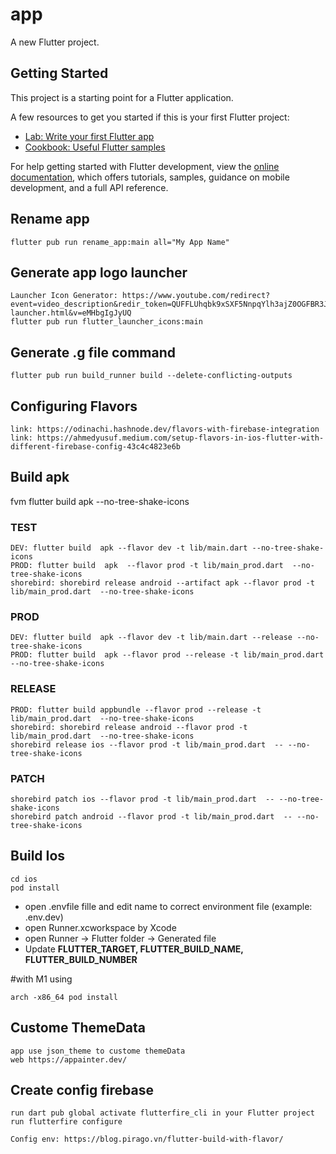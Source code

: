 # app

A new Flutter project.

## Getting Started

This project is a starting point for a Flutter application.

A few resources to get you started if this is your first Flutter project:

- [Lab: Write your first Flutter app](https://docs.flutter.dev/get-started/codelab)
- [Cookbook: Useful Flutter samples](https://docs.flutter.dev/cookbook)

For help getting started with Flutter development, view the
[online documentation](https://docs.flutter.dev/), which offers tutorials,
samples, guidance on mobile development, and a full API reference.
## Rename app
```
flutter pub run rename_app:main all="My App Name"
```
## Generate app logo launcher
```
Launcher Icon Generator: https://www.youtube.com/redirect?event=video_description&redir_token=QUFFLUhqbk9xSXF5NnpqYlh3ajZ0OGFBR3JET1VyV3pvZ3xBQ3Jtc0ttM2FWTGRPVXBxai1kUDNfY0ZUZ0J3bUR1NkZQLThuLUI3QlhBc2RqT2p3TzM4MkxFX2h6T0VGSGpyb09obzhEakpNbzR2WUV2Tk5zUjNfdDl2bWxmeDhGdW9xaEFoZVhwX0JZbDNIMk9oZFNXV0ZYNA&q=https%3A%2F%2Fromannurik.github.io%2FAndroidAssetStudio%2Ficons-launcher.html&v=eMHbgIgJyUQ
flutter pub run flutter_launcher_icons:main
```
## Generate .g file command

```
flutter pub run build_runner build --delete-conflicting-outputs
```
## Configuring Flavors
```
link: https://odinachi.hashnode.dev/flavors-with-firebase-integration
link: https://ahmedyusuf.medium.com/setup-flavors-in-ios-flutter-with-different-firebase-config-43c4c4823e6b
```
## Build apk
fvm  flutter build  apk --no-tree-shake-icons
### TEST
```
DEV: flutter build  apk --flavor dev -t lib/main.dart --no-tree-shake-icons 
PROD: flutter build  apk  --flavor prod -t lib/main_prod.dart  --no-tree-shake-icons 
shorebird: shorebird release android --artifact apk --flavor prod -t lib/main_prod.dart  --no-tree-shake-icons 

```
### PROD
```
DEV: flutter build  apk --flavor dev -t lib/main.dart --release --no-tree-shake-icons 
PROD: flutter build  apk --flavor prod --release -t lib/main_prod.dart  --no-tree-shake-icons 
```

### RELEASE
```
PROD: flutter build appbundle --flavor prod --release -t lib/main_prod.dart  --no-tree-shake-icons 
shorebird: shorebird release android --flavor prod -t lib/main_prod.dart  --no-tree-shake-icons 
shorebird release ios --flavor prod -t lib/main_prod.dart  -- --no-tree-shake-icons 

```
### PATCH
```
shorebird patch ios --flavor prod -t lib/main_prod.dart  -- --no-tree-shake-icons 
shorebird patch android --flavor prod -t lib/main_prod.dart  -- --no-tree-shake-icons 

```


## Build Ios
```
cd ios
pod install
```

- open .envfile fille and edit name to correct environment file (example: .env.dev)
- open Runner.xcworkspace by Xcode
- open Runner -> Flutter folder -> Generated file
- Update **FLUTTER_TARGET, FLUTTER_BUILD_NAME, FLUTTER_BUILD_NUMBER**

#with M1 using

```
arch -x86_64 pod install
```
## Custome ThemeData
```
app use json_theme to custome themeData
web https://appainter.dev/
```

## Create config firebase
```
run dart pub global activate flutterfire_cli in your Flutter project
run flutterfire configure

Config env: https://blog.pirago.vn/flutter-build-with-flavor/
```
